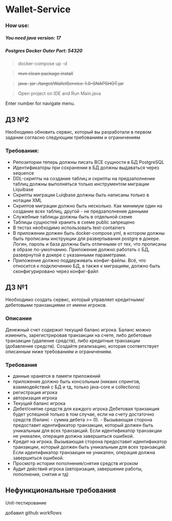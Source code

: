 # Wallet-Service

### How use:

##### You need java version: 17

##### Postgres Docker Outer Port: 54320

> docker-compose up -d

> ~~mvn clean package install~~

> ~~java -jar ./target/WalletService-1.0-SNAPSHOT.jar~~

> Open project on IDE and Run Main.java 

Enter number for navigate menu.

## ДЗ №2

Необходимо обновить сервис, который вы разработали в первом задании согласно следующим требованиям и ограничениям

### Требования:

- Репозитории теперь должны писать ВСЕ сущности в БД PostgreSQL
- Идентификаторы при сохранении в БД должны выдаваться через sequence
- DDL-скрипты на создание таблиц и скрипты на предзаполнение таблиц должны выполняться только инструментом миграции
  Liquibase
- Скрипты миграции Luiqbase должны быть написаны только в нотации XML
- Скриптов миграции должно быть несколько. Как минимум один на создание всех таблиц, другой - не предзаполнение данными
- Служебные таблицы должны быть в отдельной схеме
- Таблицы сущностей хранить в схеме public запрещено
- В тестах необходимо использовать test-containers
- В приложении должен быть docker-compose.yml, в котором должны быть прописаны инструкции для развертывания postgre в
  докере. Логин, пароль и база должны быть отличными от тех, что прописаны в образе по-умолчанию. Приложение должно
  работать с БД, развернутой в докере с указанными параметрами.
- Приложение должно поддерживать конфиг-файлы. Всё, что относится к подключению БД, а также к миграциям, должно быть
  сконфигурировано через конфиг-файл

## ДЗ №1

Необходимо создать сервис, который управляет кредитными/дебетовыми транзакциями от имени игроков.

### Описание

Денежный счет содержит текущий баланс игрока. Баланс можно изменить, зарегистрировав транзакции на счете, либо дебетовые
транзакции (удаление средств), либо кредитные транзакции (добавление средств). Создайте реализацию, которая
соответствует описанным ниже требованиям и ограничениям.

### Требования

- данные хранятся в памяти приложений
- приложение должно быть консольным (никаих спрингов, взаимодействий с БД и тд, только java-core и collections)
- регистрация игрока
- авторизация игрока
- Текущий баланс игрока
- Дебет/снятие средств для каждого игрока Дебетовая транзакция будет успешной только в том случае, если на счету
  достаточно средств (баланс - сумма дебета >= 0). - Вызывающая сторона предоставит идентификатор транзакции, который
  должен быть уникальным для всех транзакций. Если идентификатор транзакции не уникален, операция должна завершиться
  ошибкой.
- Кредит на игрока. Вызывающая сторона предоставит идентификатор транзакции, который должен быть уникальным для всех
  транзакций. Если идентификатор транзакции не уникален, операция должна завершиться ошибкой.
- Просмотр истории пополнения/снятия средств игроком
- Аудит действий игрока (авторизация, завершение работы, пополнения, снятия и тд)

## Нефункциональные требования

Unit-тестирование

добавил github workflows
